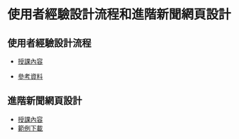 # 使用者經驗設計流程和進階新聞網頁設計
## 使用者經驗設計流程 
* [授課內容](https://docs.google.com/presentation/d/1bfGDO7vsLe835zB5tjRrYY-jWhXMW_2TnS4Wt5Ebv_Y/edit#slide=id.g378570b666_0_135)

* [參考資料](https://drive.google.com/file/d/0B0sbkZN71AsGSnhUVVNFUjRQNDg/view)


## 進階新聞網頁設計
* [授課內容](https://storage.googleapis.com/teach-at-nccu/20180412/responsive-web-design-and-multimedia-final.pdf)
* [範例下載](https://storage.googleapis.com/teach-at-nccu/assets/psd/2018-04-12-psd-practice.zip)
